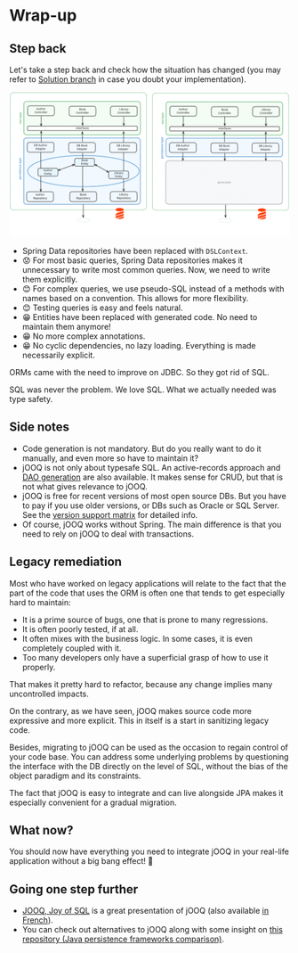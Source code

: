 # Wrap-up

## Step back

Let's take a step back and check how the situation has changed (you may refer to [Solution branch](https://github.com/sylvaindecout/jooq-handson/tree/Solution) in case you doubt your implementation).

![Before/after comparison](images/before_after.svg)

* Spring Data repositories have been replaced with `DSLContext`.
* :worried: For most basic queries, Spring Data repositories makes it unnecessary to write most common queries. Now, we need to write them explicitly.
* :blush: For complex queries, we use pseudo-SQL instead of a methods with names based on a convention. This allows for more flexibility.
* :blush: Testing queries is easy and feels natural.
* :grin: Entities have been replaced with generated code. No need to maintain them anymore!
* :grin: No more complex annotations.
* :grin: No cyclic dependencies, no lazy loading. Everything is made necessarily explicit.

ORMs came with the need to improve on JDBC. So they got rid of SQL.

SQL was never the problem. We love SQL. What we actually needed was type safety.

## Side notes

* Code generation is not mandatory. But do you really want to do it manually, and even more so have to maintain it?
* jOOQ is not only about typesafe SQL. An active-records approach and [DAO generation](https://blog.jooq.org/to-dao-or-not-to-dao/) are also available.
  It makes sense for CRUD, but that is not what gives relevance to jOOQ.
* jOOQ is free for recent versions of most open source DBs. But you have to pay if you use older versions, or DBs such as Oracle or SQL Server. See the [version support matrix](https://www.jooq.org/download/support-matrix) for detailed info.
* Of course, jOOQ works without Spring. The main difference is that you need to rely on jOOQ to deal with transactions.

## Legacy remediation

Most who have worked on legacy applications will relate to the fact that the part of the code that uses the ORM is often one that tends to get especially hard to maintain:

* It is a prime source of bugs, one that is prone to many regressions.
* It is often poorly tested, if at all.
* It often mixes with the business logic. In some cases, it is even completely coupled with it.
* Too many developers only have a superficial grasp of how to use it properly.

That makes it pretty hard to refactor, because any change implies many uncontrolled impacts.

On the contrary, as we have seen, jOOQ makes source code more expressive and more explicit.
This in itself is a start in sanitizing legacy code.

Besides, migrating to jOOQ can be used as the occasion to regain control of your code base.
You can address some underlying problems by questioning the interface with the DB directly on the level of SQL, without the bias of the object paradigm and its constraints.

The fact that jOOQ is easy to integrate and can live alongside JPA makes it especially convenient for a gradual migration.

## What now?

You should now have everything you need to integrate jOOQ in your real-life application without a big bang effect! :rocket:

## Going one step further

* [JOOQ, Joy of SQL](https://www.youtube.com/watch?v=fW80PwtNJAM) is a great presentation of jOOQ (also available [in French](https://www.youtube.com/watch?v=5m_oE0iPJJE)).
* You can check out alternatives to jOOQ along with some insight on [this repository (Java persistence frameworks comparison)](https://github.com/bwajtr/java-persistence-frameworks-comparison).
